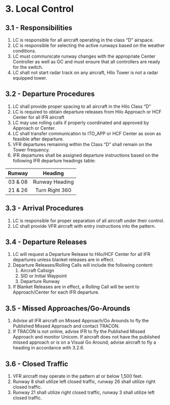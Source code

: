 # 3. Local Control

## 3.1 - Responsibilities

1. LC is responsible for all aircraft operating in the class “D” airspace.
2. LC is responsible for selecting the active runways based on the weather conditions.
3. LC must communicate runway changes with the appropriate Center Controller as well as GC and must ensure that all controllers are ready for the switch.
4. LC shall not start radar track on any aircraft, Hilo Tower is not a radar equipped tower.

## 3.2 - Departure Procedures

1. LC shall provide proper spacing to all aircraft in the Hilo Class “D”
2. LC is required to obtain departure releases from Hilo Approach or HCF Center for all IFR aircraft
3. LC may use rolling calls if properly coordinated and approved by Approach or Center.
4. LC shall transfer communication to ITO_APP or HCF Center as soon as feasible after departure.
5. VFR departures remaining within the Class “D” shall remain on the Tower frequency.
6. IFR departures shall be assigned departure instructions based on the following IFR departure headings table:

| Runway | Heading |
|:---:|:---:|
| 03 & 08 | Runway Heading |
| 21 & 26 | Turn Right 360 |

## 3.3 - Arrival Procedures

1. LC is responsible for proper separation of all aircraft under their control.
2. LC shall provide VFR aircraft with entry instructions into the pattern.

## 3.4 - Departure Releases

1. LC will request a Departure Release to Hilo/HCF Center for all IFR departures unless blanket releases are in effect.
2. Departure Releases/Rolling Calls will include the following content:
   1. Aircraft Callsign
   2. SID or Initial Waypoint
   3. Departure Runway
3. If Blanket Releases are in effect, a Rolling Call will be sent to Approach/Center for each IFR departure.

## 3.5 - Missed Approaches/Go-Arounds

1. Advise all IFR aircraft on Missed Approach/Go Arounds to fly the Published Missed Approach and contact TRACON.
2. If TRACON is not online, advise IFR to fly the Published Missed Approach and monitor Unicom. If aircraft does not have the published missed approach or is on a Visual Go Around, advise aircraft to fly a heading in accordance with 3.2.6.

## 3.6 - Closed Traffic

1. VFR aircraft may operate in the pattern at or below 1,500 feet.
2. Runway 8 shall utilize left closed traffic, runway 26 shall utilize right closed traffic.
3. Runway 21 shall utilize right closed traffic, runway 3 shall utilize left closed traffic.
